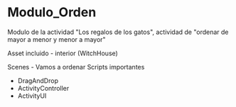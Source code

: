 # Modulo_Orden
Modulo de la actividad "Los regalos de los gatos", actividad de "ordenar de mayor a menor y menor a mayor"

Asset incluido - interior (WitchHouse)

Scenes - Vamos a ordenar
Scripts importantes 
- DragAndDrop
- ActivityController
- ActivityUI
